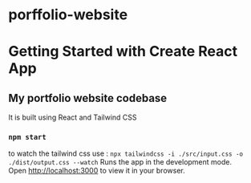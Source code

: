 # porffolio-website
# Getting Started with Create React App

## My portfolio website codebase
It is built using React and Tailwind CSS 



### `npm start`
to watch the tailwind css use : `npx tailwindcss -i ./src/input.css -o ./dist/output.css --watch`
Runs the app in the development mode.\
Open [http://localhost:3000](http://localhost:3000) to view it in your browser.

